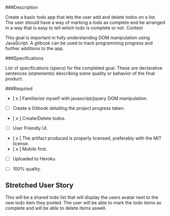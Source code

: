  ###Description

Create a basic todo app that lets the user add and delete todos on a list. The user should have a way of marking a todo as complete and be arranged in a way that is easy to tell which todo is complete or not. 
Context

This goal is important in fully understanding DOM manipulation using JavaScript. A gitbook can be used to track programming progress and further additions to the app. 

###Specifications

List of specifications (specs) for the completed goal. These are declarative sentences (statements) describing some quality or behavior of the final product.

###Required

 - [ x ] Familiarize myself with javascript/jquery DOM manipulation.
 - [ ] Create a Gitbook detailing the project progress taken.
 - [ x ] Create/Delete todos.
 - [  ] User Friendly UI.
 - [ x ] The artifact produced is properly licensed, preferably with the MIT license.
 - [ x ] Mobile first.
 - [ ] Uploaded to Heroku.
 - [ ] 100% quality.



 ## Stretched User Story

  This will be a shared todo list that will display the users avatar next to the new todo item they posted. The user will be able to mark the todo items as complete and will be able to delete items aswell.